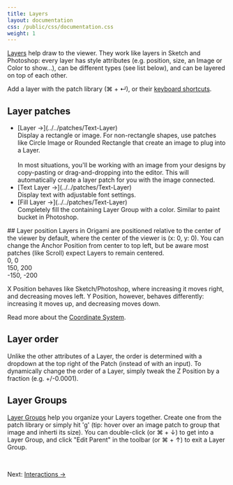 ```yaml
---
title: Layers
layout: documentation
css: /public/css/documentation.css
weight: 1
---
```


[Layers](../../patches/Layer) help draw to the viewer. They work like layers in Sketch and Photoshop: every layer has style attributes (e.g. position, size, an Image or Color to show...), can be different types (see list below), and can be layered on top of each other.

Add a layer with the patch library (&#8984; + &crarr;), or their [keyboard shortcuts](../../workflow/KeyboardShortcuts).

## Layer patches
  <ul class="bulleted-list">
    <li>
      [Layer &rarr;](../../patches/Text-Layer)
      <br>
      Display a rectangle or image. For non-rectangle shapes, use patches like Circle Image or Rounded Rectangle that create an image to plug into a Layer.
      <br><br>
      In most situations, you'll be working with an image from your designs by copy-pasting or drag-and-dropping into the editor. This will automatically create a layer patch for you with the image connected.
    </li>
    <li>
      [Text Layer &rarr;](../../patches/Text-Layer)
      <br>
      Display text with adjustable font settings.
    </li>
    <li>
      [Fill Layer &rarr;](../../patches/Text-Layer)
      <br>
      Completely fill the containing Layer Group with a color. Similar to paint bucket in Photoshop.
    </li>
  </ul>
## Layer position
Layers in Origami are positioned relative to the center of the viewer by default, where the center of the viewer is (x: 0, y: 0). You can change the Anchor Position from center to top left, but be aware most patches (like Scroll) expect Layers to remain centered.

<div class="coord-example">
  <div class="dot dot-center dot-center-y dot-center-x"></div>
  <div class="label dot-center dot-center-y dot-center-x">0, 0</div>

  <div class="dot dot-top-right dot-top dot-right"></div>
  <div class="label dot-top-right dot-top dot-right">150, 200</div>

  <div class="dot dot-bottom-left dot-bottom dot-left"></div>
  <div class="label dot-bottom-left dot-bottom dot-left">-150, -200</div>
</div>

X Position behaves like Sketch/Photoshop, where increasing it moves right, and decreasing moves left. Y Position, however, behaves differently: increasing it moves up, and decreasing moves down.

Read more about the [Coordinate System](../../concepts/Coordinates).

## Layer order
Unlike the other attributes of a Layer, the order is determined with a dropdown at the top right of the Patch (instead of with an input). To dynamically change the order of a Layer, simply tweak the Z Position by a fraction (e.g. +/-0.0001).

## Layer Groups
[Layer Groups](../../patches/Layer-Group) help you organize your Layers together. Create one from the patch library or simply hit 'g' (tip: hover over an image patch to group that image and inherti its size). You can double-click (or &#8984; + &darr;) to get into a Layer Group, and click "Edit Parent" in the toolbar (or &#8984; + &uarr;) to exit a Layer Group.

<br>

Next: [Interactions &rarr;](../Interactions)